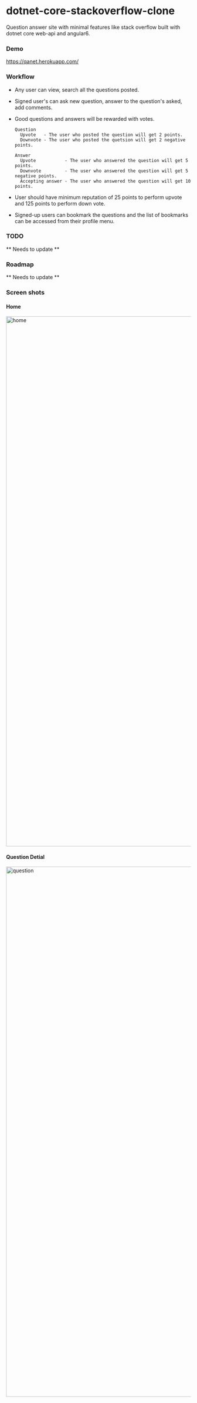 # dotnet-core-stackoverflow-clone
Question answer site with minimal features like stack overflow built with dotnet core web-api and angular6.

### Demo
https://qanet.herokuapp.com/

### Workflow
- Any user can view, search all the questions posted.
- Signed user's can ask new question, answer to the question's asked, add comments.
- Good questions and answers will be rewarded with votes.
    
      Question
        Upvote   - The user who posted the question will get 2 points.
        Downvote - The user who posted the quetsion will get 2 negative points.
      
      Answer
        Upvote           - The user who answered the question will get 5 points.
        Downvote         - The user who answered the question will get 5 negative points.
        Accepting answer - The user who answered the question will get 10 points.
        
- User should have minimum reputation of 25 points to perform upvote and 125 points to perform down vote.
      
- Signed-up users can bookmark the questions and the list of bookmarks can be accessed from their profile menu.

### TODO
** Needs to update **

### Roadmap

** Needs to update **

### Screen shots

#### Home

<img width="1440" alt="home" src="https://user-images.githubusercontent.com/11159061/43876913-c4dce28c-9bb4-11e8-9d89-3ae23c2e2555.png">

#### Question Detial

<img width="1440" alt="question" src="https://user-images.githubusercontent.com/11159061/43876911-c4acbfe4-9bb4-11e8-82ad-00af03712513.png">
